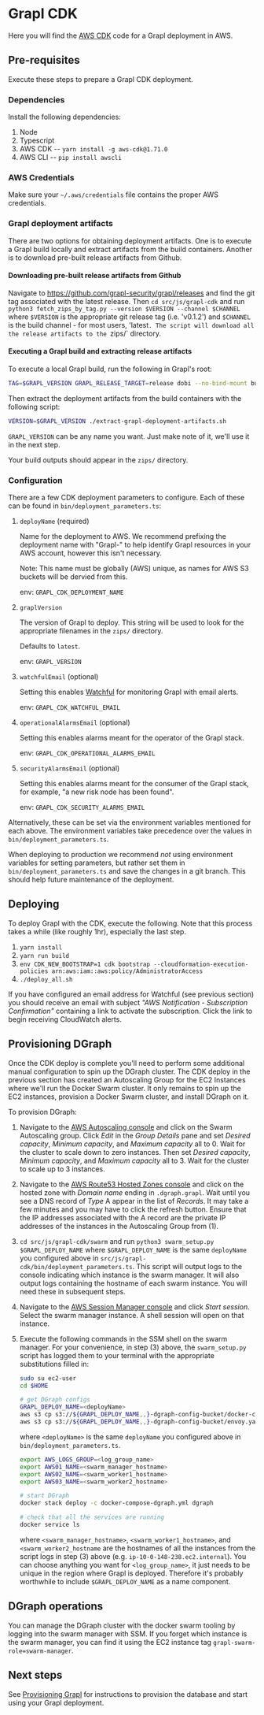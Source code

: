 # Grapl CDK

Here you will find the [AWS CDK](https://aws.amazon.com/cdk/) code for
a Grapl deployment in AWS.

## Pre-requisites

Execute these steps to prepare a Grapl CDK deployment.

### Dependencies

Install the following dependencies:

1. Node
2. Typescript
3. AWS CDK -- `yarn install -g aws-cdk@1.71.0`
4. AWS CLI -- `pip install awscli`

### AWS Credentials

Make sure your `~/.aws/credentials` file contains the proper AWS
credentials.

### Grapl deployment artifacts

There are two options for obtaining deployment artifacts. One is to
execute a Grapl build locally and extract artifacts from the build
containers. Another is to download pre-built release artifacts from
Github.

#### Downloading pre-built release artifacts from Github

Navigate to https://github.com/grapl-security/grapl/releases and find
the git tag associated with the latest release. Then `cd
src/js/grapl-cdk` and run 
`python3 fetch_zips_by_tag.py --version $VERSION --channel $CHANNEL`
where `$VERSION` is the appropriate git release tag (i.e. 'v0.1.2') 
and `$CHANNEL` is the build channel - for most users, 'latest`.
The script will download all the release artifacts to the `zips/` directory.

#### Executing a Grapl build and extracting release artifacts

To execute a local Grapl build, run the following in Grapl's root:

```bash
TAG=$GRAPL_VERSION GRAPL_RELEASE_TARGET=release dobi --no-bind-mount build
```

Then extract the deployment artifacts from the build containers with
the following script:

```bash
VERSION=$GRAPL_VERSION ./extract-grapl-deployment-artifacts.sh
```

`GRAPL_VERSION` can be any name you want. Just make note of it, we'll
use it in the next step.

Your build outputs should appear in the `zips/` directory.

### Configuration

There are a few CDK deployment parameters to configure. Each of these
can be found in `bin/deployment_parameters.ts`:

1. `deployName` (required)

    Name for the deployment to AWS. We recommend prefixing the
    deployment name with "Grapl-" to help identify Grapl resources in
    your AWS account, however this isn't necessary.

    Note: This name must be globally (AWS) unique, as names for AWS S3
    buckets will be dervied from this.

    env: `GRAPL_CDK_DEPLOYMENT_NAME`

2. `graplVersion`

    The version of Grapl to deploy. This string will be used to look
    for the appropriate filenames in the `zips/` directory.

    Defaults to `latest`.

    env: `GRAPL_VERSION`

3. `watchfulEmail` (optional)

    Setting this enables [Watchful](https://github.com/eladb/cdk-watchful) for
    monitoring Grapl with email alerts.

    env: `GRAPL_CDK_WATCHFUL_EMAIL`

4. `operationalAlarmsEmail` (optional)

    Setting this enables alarms meant for the operator of the Grapl stack.

    env: `GRAPL_CDK_OPERATIONAL_ALARMS_EMAIL`

5. `securityAlarmsEmail` (optional)

    Setting this enables alarms meant for the consumer of the Grapl
    stack, for example, "a new risk node has been found".

    env: `GRAPL_CDK_SECURITY_ALARMS_EMAIL`

Alternatively, these can be set via the environment variables
mentioned for each above. The environment variables take precedence
over the values in `bin/deployment_parameters.ts`.

When deploying to production we recommend *not* using environment
variables for setting parameters, but rather set them in
`bin/deployment_parameters.ts` and save the changes in a git
branch. This should help future maintenance of the deployment.

## Deploying

To deploy Grapl with the CDK, execute the following. Note that this
process takes a while (like roughly 1hr), especially the last step.

1. `yarn install`
2. `yarn run build`
3. `env CDK_NEW_BOOTSTRAP=1 cdk bootstrap --cloudformation-execution-policies arn:aws:iam::aws:policy/AdministratorAccess`
4. `./deploy_all.sh`

If you have configured an email address for Watchful (see previous
section) you should receive an email with subject *"AWS Notification -
Subscription Confirmation"* containing a link to activate the
subscription. Click the link to begin receiving CloudWatch alerts.

## Provisioning DGraph

Once the CDK deploy is complete you'll need to perform some additional
manual configuration to spin up the DGraph cluster. The CDK deploy in
the previous section has created an Autoscaling Group for the EC2
Instances where we'll run the Docker Swarm cluster. It only remains to
spin up the EC2 instances, provision a Docker Swarm cluster, and
install DGraph on it.

To provision DGraph:

1. Navigate to the [AWS Autoscaling
   console](https://console.aws.amazon.com/ec2autoscaling) and click
   on the Swarm Autoscaling group. Click *Edit* in the *Group Details*
   pane and set *Desired capacity*, *Minimum capacity*, and *Maximum
   capacity* all to 0. Wait for the cluster to scale down to zero
   instances. Then set *Desired capacity*, *Minimum capacity*, and
   *Maximum capacity* all to 3. Wait for the cluster to scale up to 3
   instances.

2. Navigate to the [AWS Route53 Hosted Zones
   console](https://console.aws.amazon.com/route53/v2/hostedzones) and
   click on the hosted zone with *Domain name* ending in
   `.dgraph.grapl`. Wait until you see a DNS record of *Type* A appear
   in the list of *Records*. It may take a few minutes and you may
   have to click the refresh button. Ensure that the IP addresses
   associated with the A record are the private IP addresses of the
   instances in the Autoscaling Group from (1).

3. `cd src/js/grapl-cdk/swarm` and run `python3 swarm_setup.py
   $GRAPL_DEPLOY_NAME` where `$GRAPL_DEPLOY_NAME` is the same
   `deployName` you configured above in
   `src/js/grapl-cdk/bin/deployment_parameters.ts`. This script will
   output logs to the console indicating which instance is the swarm
   manager. It will also output logs containing the hostname of each
   swarm instance.  You will need these in subsequent steps.

4. Navigate to the [AWS Session Manager
   console](https://console.aws.amazon.com/systems-manager/session-manager)
   and click *Start session*. Select the swarm manager instance. A
   shell session will open on that instance.

5. Execute the following commands in the SSM shell on the swarm
   manager. For your convenience, in step (3) above, the
   `swarm_setup.py` script has logged them to your terminal with the
   appropriate substitutions filled in:
   ```bash
   sudo su ec2-user
   cd $HOME

   # get DGraph configs
   GRAPL_DEPLOY_NAME=<deployName>
   aws s3 cp s3://${GRAPL_DEPLOY_NAME,,}-dgraph-config-bucket/docker-compose-dgraph.yml .
   aws s3 cp s3://${GRAPL_DEPLOY_NAME,,}-dgraph-config-bucket/envoy.yaml .
   ```
   where `<deployName>` is the same `deployName` you configured above
   in `bin/deployment_parameters.ts`.
   ``` bash
   export AWS_LOGS_GROUP=<log_group_name>
   export AWS01_NAME=<swarm_manager_hostname>
   export AWS02_NAME=<swarm_worker1_hostname>
   export AWS03_NAME=<swarm_worker2_hostname>

   # start DGraph
   docker stack deploy -c docker-compose-dgraph.yml dgraph

   # check that all the services are running
   docker service ls
   ```

   where `<swarm_manager_hostname>`, `<swarm_worker1_hostname>`, and
   `<swarm_worker2_hostname` are the hostnames of all the instances
   from the script logs in step (3) above
   (e.g. `ip-10-0-148-238.ec2.internal`). You can choose anything you
   want for `<log_group_name>`, it just needs to be unique in the
   region where Grapl is deployed. Therefore it's probably worthwhile
   to include `$GRAPL_DEPLOY_NAME` as a name component.

## DGraph operations

You can manage the DGraph cluster with the docker swarm tooling by
logging into the swarm manager with SSM. If you forget which instance
is the swarm manager, you can find it using the EC2 instance tag
`grapl-swarm-role=swarm-manager`.

## Next steps

See [Provisioning
Grapl](https://grapl.readthedocs.io/en/latest/setup/aws.html#provisioning-grapl)
for instructions to provision the database and start using your Grapl
deployment.
